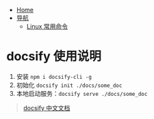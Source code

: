 


- [Home](//blog.kail.xyz)
- [导航](//blog.kail.xyz/docsify)
  - [Linux 常用命令](//blog.kail.xyz/docsify/docs/linux)


# docsify 使用说明

1. 安装 `npm i docsify-cli -g`
2. 初始化 `docsify init ./docs/some_doc`
3. 本地启动服务：`docsify serve ./docs/some_doc`

> [docsify 中文文档](https://docsify.now.sh/zh-cn/)
